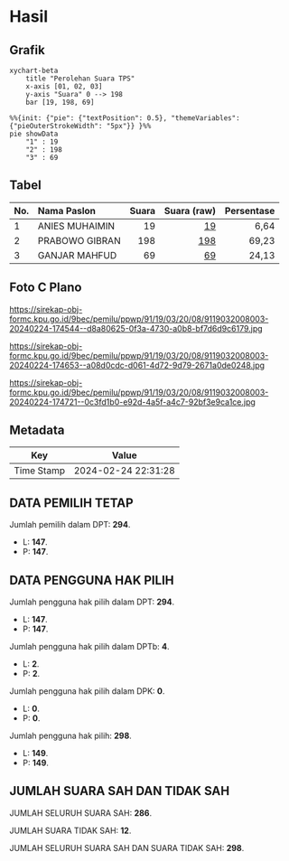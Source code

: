 # Hasil

## Grafik

```mermaid
xychart-beta
    title "Perolehan Suara TPS"
    x-axis [01, 02, 03]
    y-axis "Suara" 0 --> 198
    bar [19, 198, 69]
```

```mermaid
%%{init: {"pie": {"textPosition": 0.5}, "themeVariables": {"pieOuterStrokeWidth": "5px"}} }%%
pie showData
    "1" : 19
    "2" : 198
    "3" : 69
```

## Tabel

| No. | Nama Paslon    | Suara | Suara (raw) | Persentase |
|:--- |:-------------- | -----:| -----------:| ----------:|
| 1   | ANIES MUHAIMIN | 19    | [19][p-1]   | 6,64       |
| 2   | PRABOWO GIBRAN | 198   | [198][p-2]  | 69,23      |
| 3   | GANJAR MAHFUD  | 69    | [69][p-3]   | 24,13      |


[p-1]: https://github.com/gigit-pemilu/pemilu-2024-91-papua/blob/main/pilpres/hitung-suara/sub/91-papua/sub/19-supiori/sub/03-supiori-timur/sub/2008-waryesi/sub/003-tps/sub/paslon-1.txt
[p-2]: https://github.com/gigit-pemilu/pemilu-2024-91-papua/blob/main/pilpres/hitung-suara/sub/91-papua/sub/19-supiori/sub/03-supiori-timur/sub/2008-waryesi/sub/003-tps/sub/paslon-2.txt
[p-3]: https://github.com/gigit-pemilu/pemilu-2024-91-papua/blob/main/pilpres/hitung-suara/sub/91-papua/sub/19-supiori/sub/03-supiori-timur/sub/2008-waryesi/sub/003-tps/sub/paslon-3.txt

## Foto C Plano

https://sirekap-obj-formc.kpu.go.id/9bec/pemilu/ppwp/91/19/03/20/08/9119032008003-20240224-174544--d8a80625-0f3a-4730-a0b8-bf7d6d9c6179.jpg

https://sirekap-obj-formc.kpu.go.id/9bec/pemilu/ppwp/91/19/03/20/08/9119032008003-20240224-174653--a08d0cdc-d061-4d72-9d79-2671a0de0248.jpg

https://sirekap-obj-formc.kpu.go.id/9bec/pemilu/ppwp/91/19/03/20/08/9119032008003-20240224-174721--0c3fd1b0-e92d-4a5f-a4c7-92bf3e9ca1ce.jpg


## Metadata

| Key        | Value               |
| ---------- | ------------------- |
| Time Stamp | 2024-02-24 22:31:28 |


## DATA PEMILIH TETAP

Jumlah pemilih dalam DPT: **294**.
 * L: **147**.
 * P: **147**.

## DATA PENGGUNA HAK PILIH

Jumlah pengguna hak pilih dalam DPT: **294**.
 * L: **147**.
 * P: **147**.

Jumlah pengguna hak pilih dalam DPTb: **4**.
 * L: **2**.
 * P: **2**.

Jumlah pengguna hak pilih dalam DPK: **0**.
 * L: **0**.
 * P: **0**.

Jumlah pengguna hak pilih: **298**.
 * L: **149**.
 * P: **149**.

## JUMLAH SUARA SAH DAN TIDAK SAH

JUMLAH SELURUH SUARA SAH: **286**.

JUMLAH SUARA TIDAK SAH: **12**.

JUMLAH SELURUH SUARA SAH DAN SUARA TIDAK SAH: **298**.


